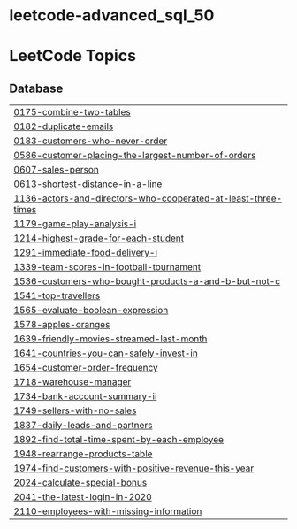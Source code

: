 # leetcode-advanced_sql_50
<!---LeetCode Topics Start-->
# LeetCode Topics
## Database
|  |
| ------- |
| [0175-combine-two-tables](https://github.com/mas-tono/leetcode-advanced_sql_50/tree/master/0175-combine-two-tables) |
| [0182-duplicate-emails](https://github.com/mas-tono/leetcode-advanced_sql_50/tree/master/0182-duplicate-emails) |
| [0183-customers-who-never-order](https://github.com/mas-tono/leetcode-advanced_sql_50/tree/master/0183-customers-who-never-order) |
| [0586-customer-placing-the-largest-number-of-orders](https://github.com/mas-tono/leetcode-advanced_sql_50/tree/master/0586-customer-placing-the-largest-number-of-orders) |
| [0607-sales-person](https://github.com/mas-tono/leetcode-advanced_sql_50/tree/master/0607-sales-person) |
| [0613-shortest-distance-in-a-line](https://github.com/mas-tono/leetcode-advanced_sql_50/tree/master/0613-shortest-distance-in-a-line) |
| [1136-actors-and-directors-who-cooperated-at-least-three-times](https://github.com/mas-tono/leetcode-advanced_sql_50/tree/master/1136-actors-and-directors-who-cooperated-at-least-three-times) |
| [1179-game-play-analysis-i](https://github.com/mas-tono/leetcode-advanced_sql_50/tree/master/1179-game-play-analysis-i) |
| [1214-highest-grade-for-each-student](https://github.com/mas-tono/leetcode-advanced_sql_50/tree/master/1214-highest-grade-for-each-student) |
| [1291-immediate-food-delivery-i](https://github.com/mas-tono/leetcode-advanced_sql_50/tree/master/1291-immediate-food-delivery-i) |
| [1339-team-scores-in-football-tournament](https://github.com/mas-tono/leetcode-advanced_sql_50/tree/master/1339-team-scores-in-football-tournament) |
| [1536-customers-who-bought-products-a-and-b-but-not-c](https://github.com/mas-tono/leetcode-advanced_sql_50/tree/master/1536-customers-who-bought-products-a-and-b-but-not-c) |
| [1541-top-travellers](https://github.com/mas-tono/leetcode-advanced_sql_50/tree/master/1541-top-travellers) |
| [1565-evaluate-boolean-expression](https://github.com/mas-tono/leetcode-advanced_sql_50/tree/master/1565-evaluate-boolean-expression) |
| [1578-apples-oranges](https://github.com/mas-tono/leetcode-advanced_sql_50/tree/master/1578-apples-oranges) |
| [1639-friendly-movies-streamed-last-month](https://github.com/mas-tono/leetcode-advanced_sql_50/tree/master/1639-friendly-movies-streamed-last-month) |
| [1641-countries-you-can-safely-invest-in](https://github.com/mas-tono/leetcode-advanced_sql_50/tree/master/1641-countries-you-can-safely-invest-in) |
| [1654-customer-order-frequency](https://github.com/mas-tono/leetcode-advanced_sql_50/tree/master/1654-customer-order-frequency) |
| [1718-warehouse-manager](https://github.com/mas-tono/leetcode-advanced_sql_50/tree/master/1718-warehouse-manager) |
| [1734-bank-account-summary-ii](https://github.com/mas-tono/leetcode-advanced_sql_50/tree/master/1734-bank-account-summary-ii) |
| [1749-sellers-with-no-sales](https://github.com/mas-tono/leetcode-advanced_sql_50/tree/master/1749-sellers-with-no-sales) |
| [1837-daily-leads-and-partners](https://github.com/mas-tono/leetcode-advanced_sql_50/tree/master/1837-daily-leads-and-partners) |
| [1892-find-total-time-spent-by-each-employee](https://github.com/mas-tono/leetcode-advanced_sql_50/tree/master/1892-find-total-time-spent-by-each-employee) |
| [1948-rearrange-products-table](https://github.com/mas-tono/leetcode-advanced_sql_50/tree/master/1948-rearrange-products-table) |
| [1974-find-customers-with-positive-revenue-this-year](https://github.com/mas-tono/leetcode-advanced_sql_50/tree/master/1974-find-customers-with-positive-revenue-this-year) |
| [2024-calculate-special-bonus](https://github.com/mas-tono/leetcode-advanced_sql_50/tree/master/2024-calculate-special-bonus) |
| [2041-the-latest-login-in-2020](https://github.com/mas-tono/leetcode-advanced_sql_50/tree/master/2041-the-latest-login-in-2020) |
| [2110-employees-with-missing-information](https://github.com/mas-tono/leetcode-advanced_sql_50/tree/master/2110-employees-with-missing-information) |
<!---LeetCode Topics End-->